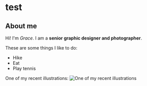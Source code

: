 # test
## About me
Hi! I'm *Grace*. I am a **senior graphic designer and photographer**. 

These are some things I like to do:
* Hike
* Eat
* Play tennis

One of my recent illustrations: 
![One of my recent illustrations](https://www.cvt.org/wp-content/uploads/Wellness-CVT-H.jpg)
